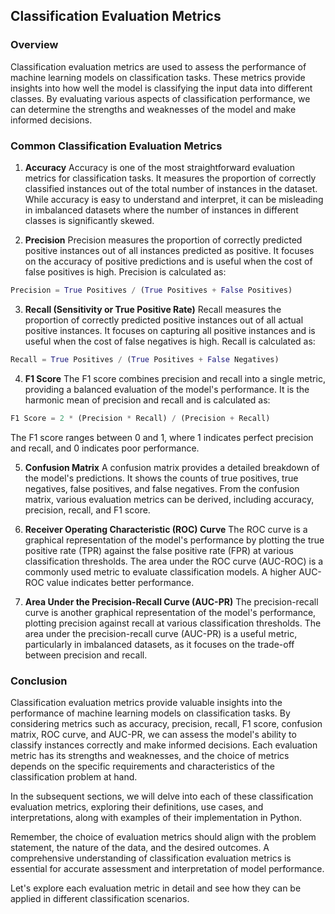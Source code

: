 ## Classification Evaluation Metrics

### Overview
Classification evaluation metrics are used to assess the performance of machine learning models on classification tasks. These metrics provide insights into how well the model is classifying the input data into different classes. By evaluating various aspects of classification performance, we can determine the strengths and weaknesses of the model and make informed decisions.

### Common Classification Evaluation Metrics

1. **Accuracy**
Accuracy is one of the most straightforward evaluation metrics for classification tasks. It measures the proportion of correctly classified instances out of the total number of instances in the dataset. While accuracy is easy to understand and interpret, it can be misleading in imbalanced datasets where the number of instances in different classes is significantly skewed.

2. **Precision**
Precision measures the proportion of correctly predicted positive instances out of all instances predicted as positive. It focuses on the accuracy of positive predictions and is useful when the cost of false positives is high. Precision is calculated as:

```python
Precision = True Positives / (True Positives + False Positives)
```

3. **Recall (Sensitivity or True Positive Rate)**
Recall measures the proportion of correctly predicted positive instances out of all actual positive instances. It focuses on capturing all positive instances and is useful when the cost of false negatives is high. Recall is calculated as:

```python
Recall = True Positives / (True Positives + False Negatives)
```

4. **F1 Score**
The F1 score combines precision and recall into a single metric, providing a balanced evaluation of the model's performance. It is the harmonic mean of precision and recall and is calculated as:

```python 
F1 Score = 2 * (Precision * Recall) / (Precision + Recall)
```
The F1 score ranges between 0 and 1, where 1 indicates perfect precision and recall, and 0 indicates poor performance.

5. **Confusion Matrix**
A confusion matrix provides a detailed breakdown of the model's predictions. It shows the counts of true positives, true negatives, false positives, and false negatives. From the confusion matrix, various evaluation metrics can be derived, including accuracy, precision, recall, and F1 score.


6. **Receiver Operating Characteristic (ROC) Curve**
The ROC curve is a graphical representation of the model's performance by plotting the true positive rate (TPR) against the false positive rate (FPR) at various classification thresholds. The area under the ROC curve (AUC-ROC) is a commonly used metric to evaluate classification models. A higher AUC-ROC value indicates better performance.

7. **Area Under the Precision-Recall Curve (AUC-PR)**
The precision-recall curve is another graphical representation of the model's performance, plotting precision against recall at various classification thresholds. The area under the precision-recall curve (AUC-PR) is a useful metric, particularly in imbalanced datasets, as it focuses on the trade-off between precision and recall.

### Conclusion
Classification evaluation metrics provide valuable insights into the performance of machine learning models on classification tasks. By considering metrics such as accuracy, precision, recall, F1 score, confusion matrix, ROC curve, and AUC-PR, we can assess the model's ability to classify instances correctly and make informed decisions. Each evaluation metric has its strengths and weaknesses, and the choice of metrics depends on the specific requirements and characteristics of the classification problem at hand.

In the subsequent sections, we will delve into each of these classification evaluation metrics, exploring their definitions, use cases, and interpretations, along with examples of their implementation in Python.

Remember, the choice of evaluation metrics should align with the problem statement, the nature of the data, and the desired outcomes. A comprehensive understanding of classification evaluation metrics is essential for accurate assessment and interpretation of model performance.

Let's explore each evaluation metric in detail and see how they can be applied in different classification scenarios.